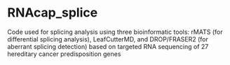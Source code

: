 # RNAcap_splice
Code used for splicing analysis using three bioinformatic tools: rMATS (for differential splicing analysis), LeafCutterMD, and DROP/FRASER2 (for aberrant splicing detection) based on targeted RNA sequencing of 27 hereditary cancer predisposition genes
